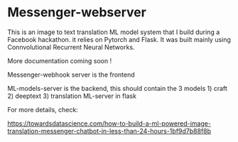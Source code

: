 # Messenger-webserver

This is an image to text translation ML model system that I build during a Facebook hackathon. it relies on Pytorch and Flask. It was built mainly using Connvolutional Recurrent Neural Networks.

More documentation coming soon !


Messenger-webhook server is the frontend

ML-models-server is the backend, this should contain the 3 models
	1) craft
	2) deeptext
	3) translation
ML-server in flask

For more details, check:

https://towardsdatascience.com/how-to-build-a-ml-powered-image-translation-messenger-chatbot-in-less-than-24-hours-1bf9d7b88f8b
